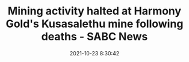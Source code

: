 ---
"title": "Mining activity halted at Harmony Gold's Kusasalethu mine following deaths - SABC News"
"date": "2021-10-23 8:30:42"
"feed_name": "GOOGLENEWSMINING"
"feed_website": "https://news.google.com/search?q=mining%2Bincident&hl=en-US&gl=US&ceid=US:en"
"feed_rss": "https://news.google.com/rss/search?q=mining%2Bincident&hl=en-US&gl=US&ceid=US:en"
"link": "https://www.sabcnews.com/sabcnews/mining-activity-halted-at-harmony-golds-kusasalethu-mine-following-deaths/"
"source": "{'href': 'https://www.sabcnews.com', 'title': 'SABC News'}"
"file": "_posts/2021-1-1-c4b94d231b993136448d83d140cc13c8f3f9d913.md"
"accident": "0"
"drilling": "0"
"dead": "0"
"injured": "0"
"arrested": "0"
"place": "unknown place"
"where": "unknown site"
"causes": "unknown"
"place_uri": "unknown place"
---